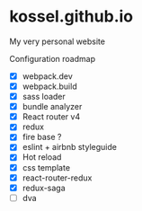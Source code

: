 # kossel.github.io
My very personal website

Configuration roadmap

* [x] webpack.dev
* [x] webpack.build
* [x] sass loader
* [x] bundle analyzer
* [x] React router v4
* [x] redux
* [x] fire base ?
* [x] eslint + airbnb styleguide
* [x] Hot reload
* [x] css template
* [x] react-router-redux
* [x] redux-saga
* [ ] dva
